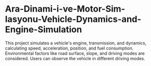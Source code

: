 # Ara-Dinami-i-ve-Motor-Sim-lasyonu-Vehicle-Dynamics-and-Engine-Simulation
This project simulates a vehicle's engine, transmission, and dynamics, calculating speed, acceleration, position, and fuel consumption. Environmental factors like road surface, slope, and driving modes are considered. Users can observe the vehicle in different driving modes.
